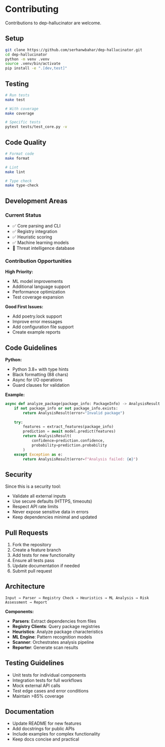 # Contributing

Contributions to dep-hallucinator are welcome.

## Setup

```bash
git clone https://github.com/serhanwbahar/dep-hallucinator.git
cd dep-hallucinator
python -m venv .venv
source .venv/bin/activate
pip install -e ".[dev,test]"
```

## Testing

```bash
# Run tests
make test

# With coverage
make coverage

# Specific tests
pytest tests/test_core.py -v
```

## Code Quality

```bash
# Format code
make format

# Lint
make lint

# Type check
make type-check
```

## Development Areas

### Current Status
- ✅ Core parsing and CLI
- ✅ Registry integration
- ✅ Heuristic scoring
- ✅ Machine learning models
- 🚧 Threat intelligence database

### Contribution Opportunities

**High Priority:**
- ML model improvements
- Additional language support
- Performance optimization
- Test coverage expansion

**Good First Issues:**
- Add poetry.lock support
- Improve error messages
- Add configuration file support
- Create example reports

## Code Guidelines

**Python:**
- Python 3.8+ with type hints
- Black formatting (88 chars)
- Async for I/O operations
- Guard clauses for validation

**Example:**
```python
async def analyze_package(package_info: PackageInfo) -> AnalysisResult:
    if not package_info or not package_info.exists:
        return AnalysisResult(error="Invalid package")
    
    try:
        features = extract_features(package_info)
        prediction = await model.predict(features)
        return AnalysisResult(
            confidence=prediction.confidence,
            probability=prediction.probability
        )
    except Exception as e:
        return AnalysisResult(error=f"Analysis failed: {e}")
```

## Security

Since this is a security tool:
- Validate all external inputs
- Use secure defaults (HTTPS, timeouts)
- Respect API rate limits
- Never expose sensitive data in errors
- Keep dependencies minimal and updated

## Pull Requests

1. Fork the repository
2. Create a feature branch
3. Add tests for new functionality
4. Ensure all tests pass
5. Update documentation if needed
6. Submit pull request

## Architecture

```
Input → Parser → Registry Check → Heuristics → ML Analysis → Risk Assessment → Report
```

**Components:**
- **Parsers**: Extract dependencies from files
- **Registry Clients**: Query package registries
- **Heuristics**: Analyze package characteristics
- **ML Engine**: Pattern recognition models
- **Scanner**: Orchestrates analysis pipeline
- **Reporter**: Generate scan results

## Testing Guidelines

- Unit tests for individual components
- Integration tests for full workflows
- Mock external API calls
- Test edge cases and error conditions
- Maintain >85% coverage

## Documentation

- Update README for new features
- Add docstrings for public APIs
- Include examples for complex functionality
- Keep docs concise and practical 